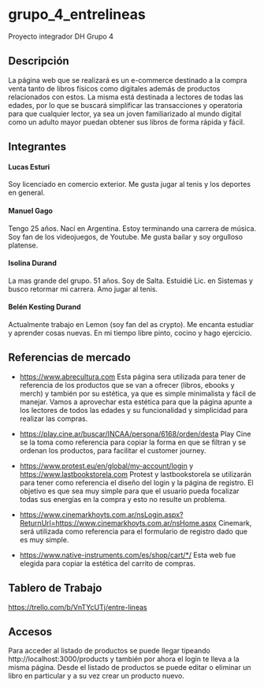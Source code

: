 # grupo_4_entrelineas
Proyecto integrador DH Grupo 4

## Descripción

La página web que se realizará es un e-commerce destinado a la compra venta tanto de  libros físicos como digitales además de productos relacionados con estos. La misma está destinada a lectores de todas las edades, por lo que se buscará simplificar las transacciones y operatoria para que cualquier lector, ya sea un joven familiarizado al mundo digital como un adulto mayor puedan obtener sus libros de forma rápida y fácil.


## Integrantes

#### Lucas Esturi
Soy licenciado en comercio exterior. Me gusta jugar al tenis y los deportes en general.
#### Manuel Gago
Tengo 25 años. Nací en Argentina. Estoy terminando una carrera de música. Soy fan de los videojuegos, de Youtube. Me gusta bailar y soy orgulloso platense.
#### Isolina Durand
La mas grande del grupo. 51 años. Soy de Salta. Estuidié Lic. en Sistemas y busco retormar mi carrera. Amo jugar al tenis.

#### Belén Kesting Durand
Actualmente trabajo en Lemon (soy fan del as crypto). Me encanta estudiar y aprender cosas nuevas. En mi tiempo libre pinto, cocino y hago ejercicio.

## Referencias de mercado
- https://www.abrecultura.com
Esta página sera utilizada para tener de referencia de los productos que se van a ofrecer (libros, ebooks y merch) y también por su estética, ya que es simple minimalista y fácil de manejar. Vamos a aprovechar esta estética para que la página apunte a los lectores de todos las edades y su funcionalidad y simplicidad para realizar las compras.
 
- https://play.cine.ar/buscar/INCAA/persona/6168/orden/desta
Play Cine se la toma como referencia para copiar la forma en que se filtran y se ordenan los productos, para facilitar el customer journey.
 
- https://www.protest.eu/en/global/my-account/login y https://www.lastbookstorela.com
Protest y lastbookstorela se utilizarán para tener como referencia el diseño del login y la página de registro. El objetivo es que sea muy simple para que el usuario pueda focalizar todas sus energías en la compra y esto no resulte un problema.
 
- https://www.cinemarkhoyts.com.ar/nsLogin.aspx?ReturnUrl=https://www.cinemarkhoyts.com.ar/nsHome.aspx
Cinemark, será utilizada como referencia para el formulario de registro dado que es muy simple.
 
- https://www.native-instruments.com/es/shop/cart/*/
Esta web fue elegida para copiar la estética del carrito de compras.

## Tablero de Trabajo

https://trello.com/b/VnTYcUTj/entre-lineas

## Accesos
Para acceder al listado de productos se puede llegar tipeando http://localhost:3000/products y también por ahora el logín te lleva a la misma página.
Desde el listado de productos se puede editar o eliminar un libro en particular y a su vez crear un producto nuevo.



